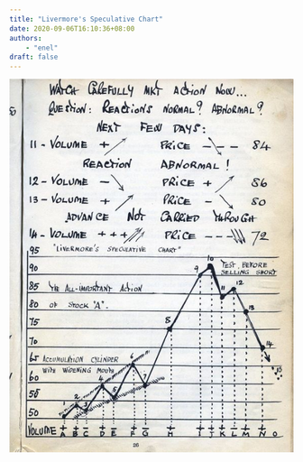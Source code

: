 ```yaml
---
title: "Livermore's Speculative Chart"
date: 2020-09-06T16:10:36+08:00
authors:
    - "enel"
draft: false
---
```


![livermore's speculative chart](/img/2020-09-06-livermore's-speculative-chart.jpg)